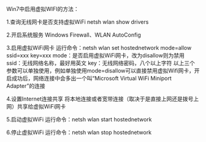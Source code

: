 Win7中启用虚拟WIFI的方法：

1.查询无线网卡是否支持虚拟WiFi
netsh wlan show drivers

2.开启系统服务
Windows Firewall、WLAN AutoConfig

3.启用虚拟WiFi网卡 
运行命令：netsh wlan set hostednetwork mode=allow ssid=xxx key=xxx
mode：是否启用虚拟WiFi网卡，改为disallow则为禁用
ssid：无线网络名称，最好用英文
key：无线网络密码，八个以上字符
以上三个参数可以单独使用，例如单独使用mode=disallow可以直接禁用虚拟Wifi网卡，开启成功后，网络连接中会多出一个叫“Microsoft Virtual WiFi Miniport Adapter”的连接


4.设置Internet连接共享
将本地连接或者宽带连接（取决于是直接上网还是拨号上网）共享给虚拟WiFi网卡

5.启动虚拟WiFi
运行命令：netsh wlan start hostednetwork

6.停止虚拟WiFi
运行命令：netsh wlan stop hostednetwork
